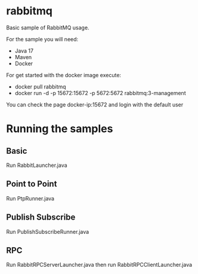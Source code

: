 # rabbitmq

Basic sample of RabbitMQ usage.

For the sample you will need:

* Java 17
* Maven
* Docker

For get started with the docker image execute:

- docker pull rabbitmq
- docker run -d -p 15672:15672 -p 5672:5672 rabbitmq:3-management

You can check the page docker-ip:15672 and login with the default user

# Running the samples

## Basic
Run RabbitLauncher.java

## Point to Point
Run PtpRunner.java

## Publish Subscribe
Run PublishSubscribeRunner.java

## RPC
Run RabbitRPCServerLauncher.java then run RabbitRPCClientLauncher.java